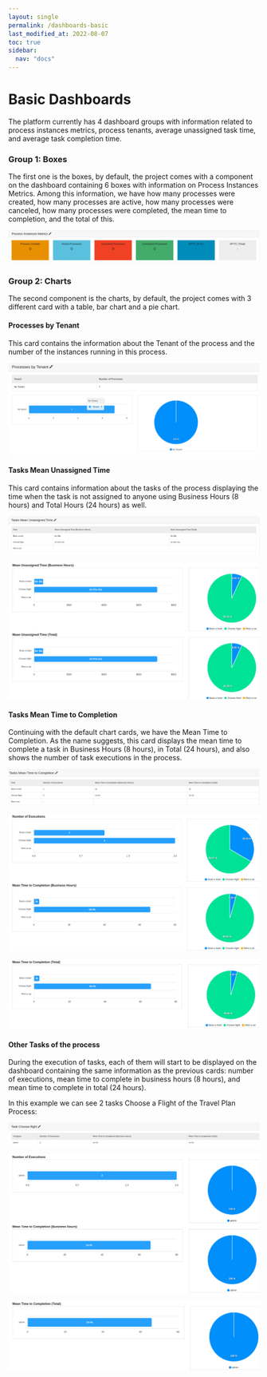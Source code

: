 ```yaml
---
layout: single
permalink: /dashboards-basic
last_modified_at: 2022-08-07
toc: true
sidebar:
  nav: "docs"
---
```


# Basic Dashboards

The platform currently has 4 dashboard groups with information related to process instances metrics, process tenants, average unassigned task time, and average task completion time.

### Group 1: Boxes

The first one is the boxes, by default, the project comes with a component on the dashboard containing 6 boxes with information on Process Instances Metrics. Among this information, we have how many processes were created, how many processes are active, how many processes were canceled, how many processes were completed, the mean time to completion, and the total of this.

![Boxes](assets/images/dashboard-basic/boxes.png)

### Group 2: Charts

The second component is the charts, by default, the project comes with 3 different card with a table, bar chart and a pie chart.

#### Processes by Tenant

This card contains the information about the Tenant of the process and the number of the instances running in this process.

![Processes by Tenant](assets/images/dashboard-basic/dashboard-basics-processes-by-tenant.png)

#### Tasks Mean Unassigned Time

This card contains information about the tasks of the process displaying the time when the task is not assigned to anyone using Business Hours (8 hours) and Total Hours (24 hours) as well.

![Unassigned table](assets/images/dashboard-basic/dashboard-basics-unassigned-table.png)

![Unassigned charts](assets/images/dashboard-basic/dashboard-basics-unassigned-chart.png)

#### Tasks Mean Time to Completion

Continuing with the default chart cards, we have the Mean Time to Completion. As the name suggests, this card displays the mean time to complete a task in Business Hours (8 hours), in Total (24 hours), and also shows the number of task executions in the process.

![Completion table](assets/images/dashboard-basic/dashboard-basics-completion-table.png)

![Completion chart 01](assets/images/dashboard-basic/dashboard-basics-completion-chart-1.png)

![Completion chart 02](assets/images/dashboard-basic/dashboard-basics-completion-chart-2.png)

#### Other Tasks of the process

During the execution of tasks, each of them will start to be displayed on the dashboard containing the same information as the previous cards: number of executions, mean time to complete in business hours (8 hours), and mean time to complete in total (24 hours).

In this example we can see 2 tasks Choose a Flight of the Travel Plan Process:

![Task table](assets/images/dashboard-basic/dashboard-basics-task-table.png)

![Task chart 01](assets/images/dashboard-basic/dashboard-basics-task-chart-1.png)

![Task chart 02](assets/images/dashboard-basic/dashboard-basics-task-chart-2.png)

